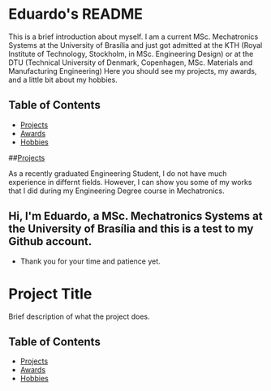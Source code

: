 # Eduardo's README

This is a brief introduction about myself. I am a current MSc. Mechatronics Systems at the University of Brasília and just got admitted at the KTH (Royal Institute of Technology, Stockholm, in MSc. Engineering Design) or at the DTU (Technical University of Denmark, Copenhagen, MSc. Materials and Manufacturing Engineering) Here you should see my projects, my awards, and a little bit about my hobbies.

## Table of Contents

- [Projects](#proj)
- [Awards](#awa)
- [Hobbies](#hobs)

##[Projects](#proj)

As a recently graduated Engineering Student, I do not have much experience in differnt fields. However, I can show you some of my works that I did during my Engineering Degree course in Mechatronics.

## Hi, I'm Eduardo, a MSc. Mechatronics Systems at the University of Brasília and this is a test to my Github account.

* Thank you for your time and patience yet.


# Project Title

Brief description of what the project does.

## Table of Contents

- [Projects](#proj)
- [Awards](#awa)
- [Hobbies](#hobs)

